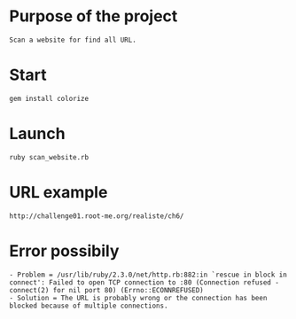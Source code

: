 # Purpose of the project
    Scan a website for find all URL.
# Start
    gem install colorize
# Launch
    ruby scan_website.rb
# URL example
    http://challenge01.root-me.org/realiste/ch6/
# Error possibily
    - Problem = /usr/lib/ruby/2.3.0/net/http.rb:882:in `rescue in block in connect': Failed to open TCP connection to :80 (Connection refused - connect(2) for nil port 80) (Errno::ECONNREFUSED)
    - Solution = The URL is probably wrong or the connection has been blocked because of multiple connections.
